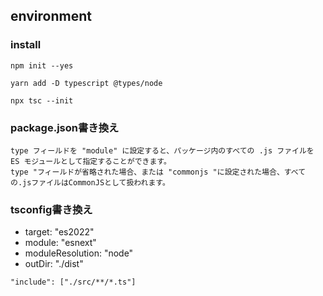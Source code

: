 ## environment

### install

```
npm init --yes
```

```
yarn add -D typescript @types/node
```

```
npx tsc --init
```

### package.json書き換え
```
type フィールドを "module" に設定すると、パッケージ内のすべての .js ファイルを ES モジュールとして指定することができます。
type "フィールドが省略された場合、または "commonjs "に設定された場合、すべての.jsファイルはCommonJSとして扱われます。
```

### tsconfig書き換え

- target: "es2022"
- module: "esnext"
- moduleResolution: "node"
- outDir: "./dist"

```
"include": ["./src/**/*.ts"]
```

